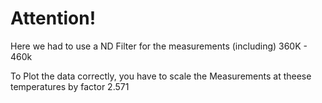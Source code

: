 # Attention!

Here we had to use a ND Filter for the measurements (including)
360K - 460k

To Plot the data correctly, you have to scale the Measurements at theese temperatures by factor 2.571